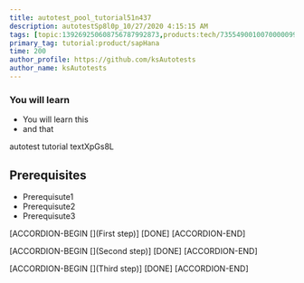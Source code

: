 ```yaml
---
title: autotest_pool_tutorial51n437
description: autotestSp8l0p_10/27/2020 4:15:15 AM
tags: [topic:139269250608756787992873,products:tech/73554900100700000996,tutorial:experience/advanced]
primary_tag: tutorial:product/sapHana
time: 200
author_profile: https://github.com/ksAutotests
author_name: ksAutotests
---
```

### You will learn
- You will learn this
- and that

autotest tutorial textXpGs8L

## Prerequisites
- Prerequisute1
- Prerequisute2
- Prerequisute3

[ACCORDION-BEGIN [](First step)]
[DONE]
[ACCORDION-END]

[ACCORDION-BEGIN [](Second step)]
[DONE]
[ACCORDION-END]

[ACCORDION-BEGIN [](Third step)]
[DONE]
[ACCORDION-END]

